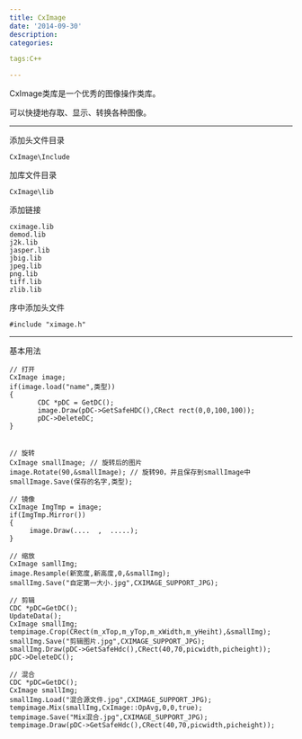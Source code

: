 ```yaml
---
title: CxImage
date: '2014-09-30'
description:
categories:

tags:C++

---
```


CxImage类库是一个优秀的图像操作类库。

可以快捷地存取、显示、转换各种图像。

---

添加头文件目录

	CxImage\Include

加库文件目录

	CxImage\lib

添加链接

	cximage.lib
	demod.lib
	j2k.lib
	jasper.lib
	jbig.lib
	jpeg.lib
	png.lib
	tiff.lib
	zlib.lib

序中添加头文件

	#include "ximage.h"

---

基本用法

	// 打开
	CxImage image;
	if(image.load("name",类型))
	{
	       CDC *pDC = GetDC();
	       image.Draw(pDC->GetSafeHDC(),CRect rect(0,0,100,100));
	       pDC->DeleteDC;     
	}
	　　

	// 旋转
	CxImage smallImage; // 旋转后的图片
	image.Rotate(90,&smallImage); // 旋转90，并且保存到smallImage中
	smallImage.Save(保存的名字,类型);

	// 镜像
	CxImage ImgTmp = image;
	if(ImgTmp.Mirror())
	{
	     image.Draw(....  ,  .....);
	}

	// 缩放
	CxImage samllImg;
	image.Resample(新宽度,新高度,0,&smallImg);
	smallImg.Save("自定第一大小.jpg",CXIMAGE_SUPPORT_JPG);

	// 剪辑
	CDC *pDC=GetDC();
	UpdateData();
	CxImage smallImg;
	tempimage.Crop(CRect(m_xTop,m_yTop,m_xWidth,m_yHeiht),&smallImg);
	smallImg.Save("剪辑图片.jpg",CXIMAGE_SUPPORT_JPG);
	smallImg.Draw(pDC->GetSafeHdc(),CRect(40,70,picwidth,picheight));
	pDC->DeleteDC();

	// 混合
	CDC *pDC=GetDC();
	CxImage smallImg;
	smallImg.Load("混合源文件.jpg",CXIMAGE_SUPPORT_JPG);
	tempimage.Mix(smallImg,CxImage::OpAvg,0,0,true);
	tempimage.Save("Mix混合.jpg",CXIMAGE_SUPPORT_JPG);
	tempimage.Draw(pDC->GetSafeHdc(),CRect(40,70,picwidth,picheight));
